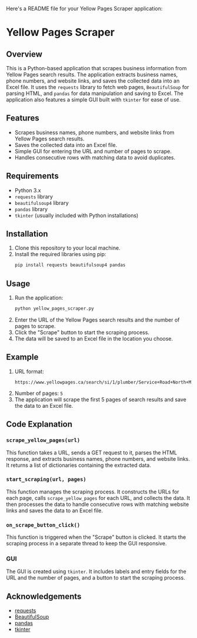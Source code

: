 Here's a README file for your Yellow Pages Scraper application:

# Yellow Pages Scraper

## Overview

This is a Python-based application that scrapes business information from Yellow Pages search results. The application extracts business names, phone numbers, and website links, and saves the collected data into an Excel file. It uses the `requests` library to fetch web pages, `BeautifulSoup` for parsing HTML, and `pandas` for data manipulation and saving to Excel. The application also features a simple GUI built with `tkinter` for ease of use.

## Features

- Scrapes business names, phone numbers, and website links from Yellow Pages search results.
- Saves the collected data into an Excel file.
- Simple GUI for entering the URL and number of pages to scrape.
- Handles consecutive rows with matching data to avoid duplicates.

## Requirements

- Python 3.x
- `requests` library
- `beautifulsoup4` library
- `pandas` library
- `tkinter` (usually included with Python installations)

## Installation

1. Clone this repository to your local machine.
2. Install the required libraries using pip:
   ```sh
   pip install requests beautifulsoup4 pandas
   ```

## Usage

1. Run the application:
   ```sh
   python yellow_pages_scraper.py
   ```
2. Enter the URL of the Yellow Pages search results and the number of pages to scrape.
3. Click the "Scrape" button to start the scraping process.
4. The data will be saved to an Excel file in the location you choose.

## Example

1. URL format:
   ```
   https://www.yellowpages.ca/search/si/1/plumber/Service+Road+North+Mississauga+ON
   ```
2. Number of pages: `5`
3. The application will scrape the first 5 pages of search results and save the data to an Excel file.

## Code Explanation

### `scrape_yellow_pages(url)`

This function takes a URL, sends a GET request to it, parses the HTML response, and extracts business names, phone numbers, and website links. It returns a list of dictionaries containing the extracted data.

### `start_scraping(url, pages)`

This function manages the scraping process. It constructs the URLs for each page, calls `scrape_yellow_pages` for each URL, and collects the data. It then processes the data to handle consecutive rows with matching website links and saves the data to an Excel file.

### `on_scrape_button_click()`

This function is triggered when the "Scrape" button is clicked. It starts the scraping process in a separate thread to keep the GUI responsive.

### GUI

The GUI is created using `tkinter`. It includes labels and entry fields for the URL and the number of pages, and a button to start the scraping process.

## Acknowledgements

- [requests](https://docs.python-requests.org/en/latest/)
- [BeautifulSoup](https://www.crummy.com/software/BeautifulSoup/bs4/doc/)
- [pandas](https://pandas.pydata.org/)
- [tkinter](https://docs.python.org/3/library/tkinter.html)
